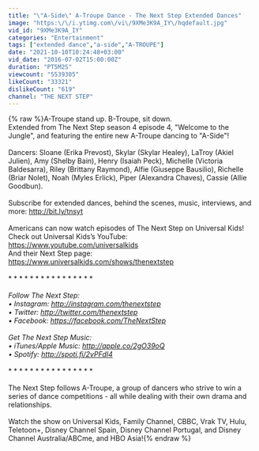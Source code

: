```yaml
---
title: "\"A-Side\" A-Troupe Dance - The Next Step Extended Dances"
image: "https:\/\/i.ytimg.com\/vi\/9XMe3K9A_IY\/hqdefault.jpg"
vid_id: "9XMe3K9A_IY"
categories: "Entertainment"
tags: ["extended dance","a-side","A-TROUPE"]
date: "2021-10-10T10:24:48+03:00"
vid_date: "2016-07-02T15:00:00Z"
duration: "PT5M2S"
viewcount: "5539305"
likeCount: "33321"
dislikeCount: "619"
channel: "THE NEXT STEP"
---
```

{% raw %}A-Troupe stand up. B-Troupe, sit down.<br />Extended from The Next Step season 4 episode 4, &quot;Welcome to the Jungle&quot;, and featuring the entire new A-Troupe dancing to &quot;A-Side&quot;!<br /><br />Dancers: Sloane (Erika Prevost), Skylar (Skylar Healey), LaTroy (Akiel Julien), Amy (Shelby Bain), Henry (Isaiah Peck), Michelle (Victoria Baldesarra), Riley (Brittany Raymond), Alfie (Giuseppe Bausilio), Richelle (Briar Nolet), Noah (Myles Erlick), Piper (Alexandra Chaves), Cassie (Allie Goodbun).<br /><br />Subscribe for extended dances, behind the scenes, music, interviews, and more: <a rel="nofollow" target="blank" href="http://bit.ly/tnsyt">http://bit.ly/tnsyt</a><br /><br />Americans can now watch episodes of The Next Step on Universal Kids!<br />Check out Universal Kids’s YouTube: <a rel="nofollow" target="blank" href="https://www.youtube.com/universalkids">https://www.youtube.com/universalkids</a><br />And their Next Step page: <a rel="nofollow" target="blank" href="https://www.universalkids.com/shows/thenextstep">https://www.universalkids.com/shows/thenextstep</a><br /><br />* * * * * * * * * * * * * * * * *<br /><br />Follow The Next Step: <br />• Instagram: <a rel="nofollow" target="blank" href="http://instagram.com/thenextstep">http://instagram.com/thenextstep</a><br />• Twitter: <a rel="nofollow" target="blank" href="http://twitter.com/thenextstep">http://twitter.com/thenextstep</a><br />• Facebook: <a rel="nofollow" target="blank" href="https://facebook.com/TheNextStep">https://facebook.com/TheNextStep</a><br /><br />Get The Next Step Music:<br />• iTunes/Apple Music: <a rel="nofollow" target="blank" href="http://apple.co/2gO39oQ">http://apple.co/2gO39oQ</a><br />• Spotify: <a rel="nofollow" target="blank" href="http://spoti.fi/2vPFdI4">http://spoti.fi/2vPFdI4</a><br /><br />* * * * * * * * * * * * * * * * *<br /><br />The Next Step follows A-Troupe, a group of dancers who strive to win a series of dance competitions - all while dealing with their own drama and relationships.<br /><br />Watch the show on Universal Kids, Family Channel, CBBC, Vrak TV, Hulu, Teletoon+, Disney Channel Spain, Disney Channel Portugal, and Disney Channel Australia/ABCme, and HBO Asia!{% endraw %}
